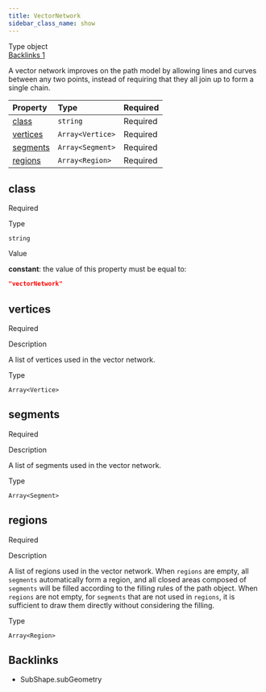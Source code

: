 ```yaml
---
title: VectorNetwork
sidebar_class_name: show
---
```


<div className="section-badges">

<div className="badge type">
        <span className="label">Type</span>
        <span className="value">object</span>
      </div>

<a href="#backlinks" className="badge backlinks">
          <span className="label">Backlinks</span>
          <span className="value">1</span>
        </a>

</div>

A vector network improves on the path model by allowing lines and curves between any two points, instead of requiring that they all join up to form a single chain.

<div className="property-preview">

<div className="property-table">

| Property              | Type                                                                              | Required                                            |
| :-------------------- | :-------------------------------------------------------------------------------- | :-------------------------------------------------- |
| [class](#class)       | `string`                                                                          | <span className="property-required">Required</span> |
| [vertices](#vertices) | <code>Array&lt;<Link to="/specs/vectorgraphics/vertice">Vertice</Link>&gt;</code> | <span className="property-required">Required</span> |
| [segments](#segments) | <code>Array&lt;<Link to="/specs/vectorgraphics/segment">Segment</Link>&gt;</code> | <span className="property-required">Required</span> |
| [regions](#regions)   | <code>Array&lt;<Link to="/specs/vectorgraphics/region">Region</Link>&gt;</code>   | <span className="property-required">Required</span> |

</div>

</div>

<div className="property">

<div className="property-heading">

## class

<span className="property-required">Required</span>

</div>

<div className="property-item">

Type

`string`

</div>

<div className="property-item">

Value

<div className="value-description">

**constant**: the value of this property must be equal to:

```json
"vectorNetwork"
```

</div>

</div>

</div>

<div className="property">

<div className="property-heading">

## vertices

<span className="property-required">Required</span>

</div>

<div className="property-item">

Description

A list of vertices used in the vector network.

</div>

<div className="property-item">

Type

<code>Array&lt;<Link to="/specs/vectorgraphics/vertice">Vertice</Link>&gt;</code>

</div>

</div>

<div className="property">

<div className="property-heading">

## segments

<span className="property-required">Required</span>

</div>

<div className="property-item">

Description

A list of segments used in the vector network.

</div>

<div className="property-item">

Type

<code>Array&lt;<Link to="/specs/vectorgraphics/segment">Segment</Link>&gt;</code>

</div>

</div>

<div className="property">

<div className="property-heading">

## regions

<span className="property-required">Required</span>

</div>

<div className="property-item">

Description

A list of regions used in the vector network.
When `regions` are empty, all `segments` automatically form a region, and all closed areas composed of `segments` will be filled according to the filling rules of the path object.
When `regions` are not empty, for `segments` that are not used in `regions`, it is sufficient to draw them directly without considering the filling.

</div>

<div className="property-item">

Type

<code>Array&lt;<Link to="/specs/vectorgraphics/region">Region</Link>&gt;</code>

</div>

</div>

<div id="backlinks" className="section-backlinks">

<div className="backlinks-title"><h2>Backlinks</h2></div>

<ul className="backlinks-list">

<li className="backlink">
      <Link to='/specs/vectorgraphics/sub-shape#subgeometry'>SubShape.subGeometry</Link>
      </li>

</ul>

</div>
